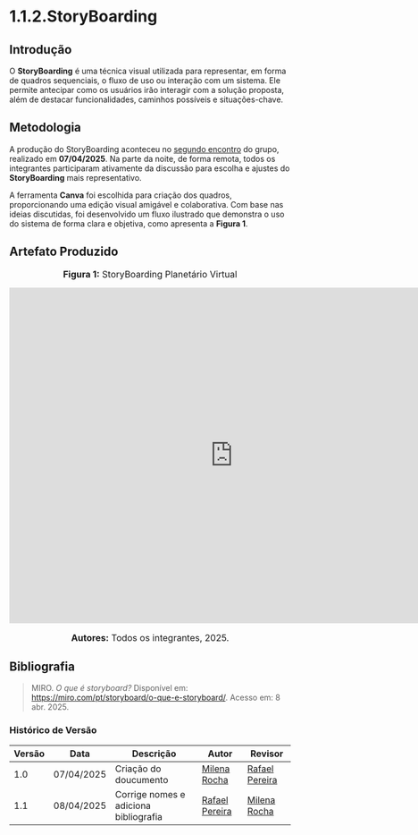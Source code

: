 # 1.1.2.StoryBoarding

## Introdução

O **StoryBoarding** é uma técnica visual utilizada para representar, em forma de quadros sequenciais, o fluxo de uso ou interação com um sistema. Ele permite antecipar como os usuários irão interagir com a solução proposta, além de destacar funcionalidades, caminhos possíveis e situações-chave.


## Metodologia

A produção do StoryBoarding aconteceu no [segundo encontro](../../Atas/ata2.md) do grupo, realizado em **07/04/2025**. Na parte da noite, de forma remota, todos os integrantes participaram ativamente da discussão para escolha e ajustes do **StoryBoarding** mais representativo.

A ferramenta **Canva** foi escolhida para criação dos quadros, proporcionando uma edição visual amigável e colaborativa. Com base nas ideias discutidas, foi desenvolvido um fluxo ilustrado que demonstra o uso do sistema de forma clara e objetiva, como apresenta a **Figura 1**.

## Artefato Produzido

<font size="3"><p style="text-align: center"><b>Figura 1:</b> StoryBoarding Planetário Virtual</p></font>

<center> <iframe src="https://www.canva.com/design/DAGj_9Yynj8/b9Jo3qVPJUZFJ4YuWLS5-g/view?embed" width="800" height="600" allowfullscreen="allowfullscreen" loading="lazy" style="border: none;"></iframe> </center>
<font size="3"><p style="text-align: center"><b>Autores:</b> Todos os integrantes, 2025.</p></font>

## Bibliografia

> MIRO. *O que é storyboard?* Disponível em: <https://miro.com/pt/storyboard/o-que-e-storyboard/>. Acesso em: 8 abr. 2025.

### **Histórico de Versão**

| Versão | Data       | Descrição                         | Autor               | Revisor            |
|--------|------------|-----------------------------------|---------------------|--------------------|
| 1.0    | 07/04/2025 | Criação do doucumento      | [Milena Rocha](https://github.com/milenafrocha) | [Rafael Pereira](https://github.com/rafgpereira) |
| 1.1   | 08/04/2025 | Corrige nomes e adiciona bibliografia     | [Rafael Pereira](https://github.com/rafgpereira) | [Milena Rocha](https://github.com/milenafrocha) |

